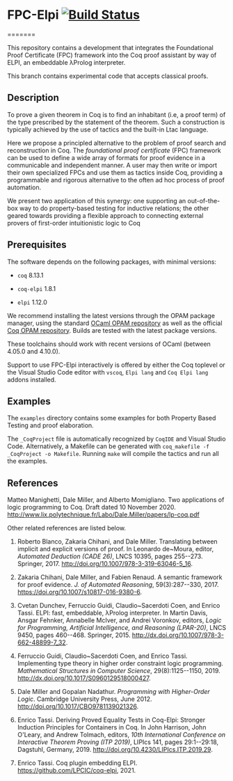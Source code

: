 # FPC-Elpi [![Build Status](https://app.travis-ci.com/proofcert/fpc-elpi.svg?branch=master)]([https://travis-ci.com/proofcert/fpc-elpi](https://app.travis-ci.com/github/proofcert/fpc-elpi))
=======

This repository contains a development that integrates the Foundational Proof
Certificate (FPC) framework into the Coq proof assistant by way of ELPI, an
embeddable λProlog interpreter.

This branch contains experimental code that accepts classical proofs.

## Description

To prove a given theorem in Coq is to find an inhabitant (i.e, a proof term) of
the type prescribed by the statement of the theorem. Such a construction is
typically achieved by the use of tactics and the built-in Ltac language.

Here we propose a principled alternative to the problem of proof
search and reconstruction in Coq. The *foundational proof certificate*
(FPC) framework can be used to define a wide array of formats for
proof evidence in a communicable and independent manner. A user may
then write or import their own specialized FPCs and use them as
tactics inside Coq, providing a programmable and rigorous alternative
to the often ad hoc process of proof automation.

We present two application of this synergy: one supporting an
out-of-the-box way to do property-based testing for inductive
relations; the other geared towards providing a flexible approach to
connecting external provers of first-order intuitionistic logic to Coq

## Prerequisites

The software depends on the following packages, with minimal versions:

- `coq` 8.13.1

- `coq-elpi` 1.8.1

- `elpi` 1.12.0
 
We recommend installing the latest versions through the OPAM package manager,
using the standard [OCaml OPAM repository](https://opam.ocaml.org/) as well as
the official [Coq OPAM repository](https://coq.inria.fr/opam/released/). Builds
are tested with the latest package versions.

These toolchains should work with recent versions of OCaml (between 4.05.0 and
4.10.0).

Support to use FPC-Elpi interactively is offered by either the Coq toplevel or
the Visual Studio Code editor with `vscoq`, `Elpi lang` and `Coq Elpi lang` addons
installed.

## Examples

The `examples` directory contains some examples for both Property Based Testing
and proof elaboration.

The `_CoqProject` file is automatically recognized by `CoqIDE` and Visual Studio Code.
Alternatively, a Makefile can be generated with `coq_makefile -f _CoqProject -o Makefile`.
Running `make` will compile the tactics and run all the examples.


## References

Matteo Manighetti, Dale Miller, and Alberto Momigliano. 
Two applications of logic programming to Coq.  Draft dated 10 November 2020. 
http://www.lix.polytechnique.fr/Labo/Dale.Miller/papers/lp-coq.pdf
 

Other related references are listed below.

 1. Roberto Blanco, Zakaria Chihani, and Dale Miller.  Translating
 between implicit and explicit versions of proof.  In Leonardo
 de~Moura, editor, *Automated Deduction (CADE 26)*, LNCS 10395, pages
 255--273. Springer, 2017. http://doi.org/10.1007/978-3-319-63046-5_16. 

 2. Zakaria Chihani, Dale Miller, and Fabien Renaud.  A semantic
 framework for proof evidence.  *J. of Automated Reasoning*,
 59(3):287--330, 2017. https://doi.org/10.1007/s10817-016-9380-6.

 3. Cvetan Dunchev, Ferruccio Guidi, Claudio~Sacerdoti Coen, and
 Enrico Tassi.  ELPI: fast, embeddable, λProlog interpreter.  In
 Martin Davis, Ansgar Fehnker, Annabelle McIver, and Andrei Voronkov,
 editors, *Logic for Programming, Artificial Intelligence, and
 Reasoning (LPAR-20)*, LNCS 9450, pages
 460--468. Springer, 2015. http://dx.doi.org/10.1007/978-3-662-48899-7_32.

 4. Ferruccio Guidi, Claudio~Sacerdoti Coen, and Enrico Tassi.
 Implementing type theory in higher order constraint logic
 programming.  *Mathematical Structures in Computer Science*,
 29(8):1125--1150, 2019. http://dx.doi.org/10.1017/S0960129518000427.

 5. Dale Miller and Gopalan Nadathur.  *Programming with
 Higher-Order Logic*.  Cambridge University Press, June 2012.
  http://doi.org/10.1017/CBO9781139021326.

 6. Enrico Tassi.  Deriving Proved Equality Tests in Coq-Elpi:
 Stronger Induction Principles for Containers in Coq.  In John
 Harrison, John O'Leary, and Andrew Tolmach, editors, *10th
 International Conference on Interactive Theorem Proving (ITP 2019)*,
 LIPIcs 141, pages 29:1--29:18, Dagstuhl, Germany, 2019.
 http://doi.org/10.4230/LIPIcs.ITP.2019.29.

 7. Enrico Tassi.  Coq plugin embedding ELPI. https://github.com/LPCIC/coq-elpi, 2021.
